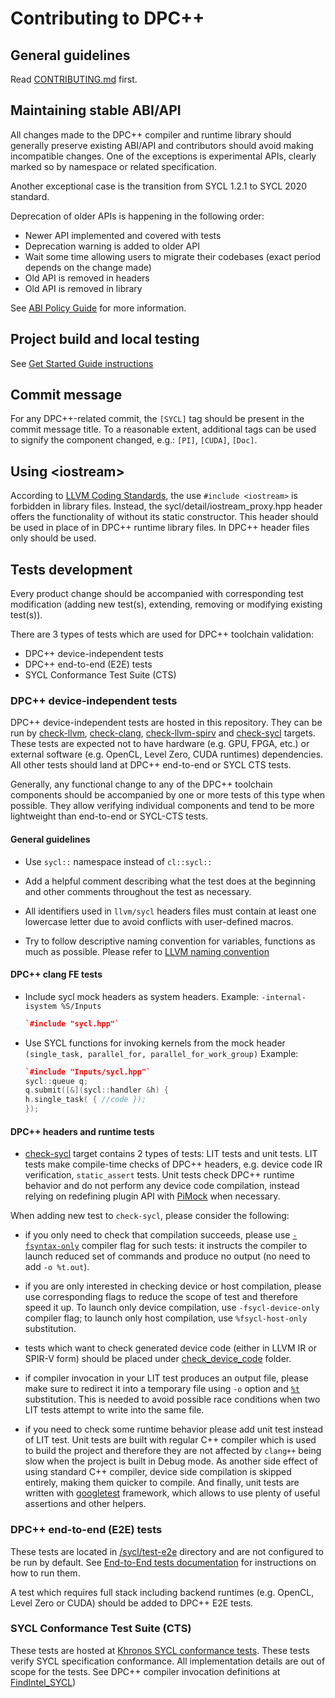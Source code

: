 # Contributing to DPC++

## General guidelines

Read [CONTRIBUTING.md](/CONTRIBUTING.md) first.

## Maintaining stable ABI/API

All changes made to the DPC++ compiler and runtime library should generally
preserve existing ABI/API and contributors should avoid making incompatible
changes. One of the exceptions is experimental APIs, clearly marked so by
namespace or related specification.

Another exceptional case is the transition from SYCL 1.2.1 to SYCL 2020
standard.

Deprecation of older APIs is happening in the following order:

- Newer API implemented and covered with tests
- Deprecation warning is added to older API
- Wait some time allowing users to migrate their codebases (exact period depends
  on the change made)
- Old API is removed in headers
- Old API is removed in library

See [ABI Policy Guide](ABIPolicyGuide.md) for more information.

## Project build and local testing

See [Get Started Guide instructions](../GetStartedGuide.md)

## Commit message

For any DPC++-related commit, the `[SYCL]` tag should be present in the
commit message title. To a reasonable extent, additional tags can be used
to signify the component changed, e.g.: `[PI]`, `[CUDA]`, `[Doc]`.

## Using \<iostream\> 

According to 
[LLVM Coding Standards](https://llvm.org/docs/CodingStandards.html#include-iostream-is-forbidden),
the use `#include <iostream>` is forbidden in library files. Instead, the
sycl/detail/iostream_proxy.hpp header offers the functionality of <iostream>
without its static constructor.
This header should be used in place of <iostream> in DPC++ runtime
library files. In DPC++ header files only <iosfwd> should be used.

## Tests development

Every product change should be accompanied with corresponding test modification
(adding new test(s), extending, removing or modifying existing test(s)).

There are 3 types of tests which are used for DPC++ toolchain validation:
* DPC++ device-independent tests
* DPC++ end-to-end (E2E) tests
* SYCL Conformance Test Suite (CTS)

### DPC++ device-independent tests

DPC++ device-independent tests are hosted in this repository. They can be run by
[check-llvm](/llvm/test), [check-clang](/clang/test),
[check-llvm-spirv](/llvm-spirv/test) and [check-sycl](/sycl/test) targets.
These tests are expected not to have hardware (e.g. GPU, FPGA, etc.) or
external software (e.g. OpenCL, Level Zero, CUDA runtimes) dependencies. All
other tests should land at DPC++ end-to-end or SYCL CTS tests.

Generally, any functional change to any of the DPC++ toolchain components
should be accompanied by one or more tests of this type when possible. They
allow verifying individual components and tend to be more lightweight than
end-to-end or SYCL-CTS tests.

#### General guidelines

- Use `sycl::` namespace instead of `cl::sycl::`

- Add a helpful comment describing what the test does at the beginning and
  other comments throughout the test as necessary.

- All identifiers used in `llvm/sycl` headers files must contain at
  least one lowercase letter due to avoid conflicts with user-defined macros.

- Try to follow descriptive naming convention for variables, functions as
  much as possible. Please refer to
  [LLVM naming convention](https://llvm.org/docs/CodingStandards.html#name-types-functions-variables-and-enumerators-properly)

#### DPC++ clang FE tests

- Include sycl mock headers as system headers.
  Example: `-internal-isystem %S/Inputs`

  ```C++
  `#include "sycl.hpp"`
  ```

- Use SYCL functions for invoking kernels from the mock header
  `(single_task, parallel_for, parallel_for_work_group)`
  Example:

  ```C++
  `#include "Inputs/sycl.hpp"`
  sycl::queue q;
  q.submit([&](sycl::handler &h) {
  h.single_task( { //code });
  });
  ```

#### DPC++ headers and runtime tests

- [check-sycl](/sycl/test) target contains 2 types of tests: LIT tests and
  unit tests. LIT tests make compile-time checks of DPC++ headers, e.g. device
  code IR verification, `static_assert` tests. Unit tests check DPC++ runtime
  behavior and do not perform any device code compilation, instead relying on
  redefining plugin API with [PiMock](/sycl/unittests/helpers/PiMock.hpp) when
  necessary.

When adding new test to `check-sycl`, please consider the following:

- if you only need to check that compilation succeeds, please use
  [`-fsyntax-only`](https://clang.llvm.org/docs/ClangCommandLineReference.html#cmdoption-clang-fsyntax-only)
  compiler flag for such tests: it instructs the compiler to launch reduced
  set of commands and produce no output (no need to add `-o %t.out`).

- if you are only interested in checking device or host compilation, please use
  corresponding flags to reduce the scope of test and therefore speed it up.
  To launch only device compilation, use `-fsycl-device-only` compiler flag; to
  launch only host compilation, use `%fsycl-host-only` substitution.

- tests which want to check generated device code (either in LLVM IR or SPIR-V
  form) should be placed under [check_device_code](/sycl/test/check_device_code)
  folder.

- if compiler invocation in your LIT test produces an output file, please make
  sure to redirect it into a temporary file using `-o` option and
  [`%t`](https://llvm.org/docs/CommandGuide/lit.html#substitutions)
  substitution. This is needed to avoid possible race conditions when two LIT
  tests attempt to write into the same file.

- if you need to check some runtime behavior please add unit test instead of
  LIT test. Unit tests are built with regular C++ compiler which is used to
  build the project and therefore they are not affected by `clang++` being slow
  when the project is built in Debug mode. As another side effect of using
  standard C++ compiler, device side compilation is skipped entirely, making
  them quicker to compile. And finally, unit tests are written with
  [googletest](https://google.github.io/googletest/primer.html) framework,
  which allows to use plenty of useful assertions and other helpers.

### DPC++ end-to-end (E2E) tests

These tests are located in [/sycl/test-e2e](/sycl/test-e2e) directory and are not
configured to be run by default. See
[End-to-End tests documentation](/sycl/test-e2e/README.md)
for instructions on how to run them.

A test which requires full stack including backend runtimes (e.g. OpenCL,
Level Zero or CUDA) should be added to DPC++ E2E tests.

### SYCL Conformance Test Suite (CTS)

These tests are hosted at
[Khronos SYCL conformance tests](https://github.com/KhronosGroup/SYCL-CTS).
These tests verify SYCL specification conformance. All implementation details
are out of scope for the tests.
See DPC++ compiler invocation definitions at
[FindIntel_SYCL](https://github.com/KhronosGroup/SYCL-CTS/blob/SYCL-1.2.1/master/cmake/FindIntel_SYCL.cmake))
